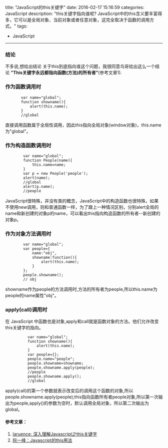 title: "JavaScript的this关键字"
date: 2016-02-17 15:16:59
categories: JavaScript 
description: "this关键字指向谁呢?   JavaScript中的this含义要丰富得多，它可以是全局对象、当前对象或者任意对象，这完全取决于函数的调用方式。"
tags: 
- JavaScript

---
### 结论
不多说,想给出结论 关于this到底指向谁这个问题，我很同意鸟哥给出这么一个结论 **”This关键字永远都指向函数(方法)的所有者”**(参考文章1).


### 作为函数调用时
```
       var name="global";
       function showname(){
           alert(this.name);
       }
       //global
```
直接调用函数属于全局性调用，因此this指向全局对象(window对象)，this.name为"global"。

### 作为构造函数调用时
```
        var name="global";
        function People(name){
            this.name=name;
        }
        var p = new People('people');
        alert(name);
        //global
        alert(p.name);
        //people
```
JavaScript很特殊，并没有类的概念，JavaScript中的构造函数也很特殊，如果不使用new调用，则和普通函数一样，为了跟上一种情况区别，分别alert全局的name和新创建的对象p的name，可以看出this指向构造函数的所有者--新创建的对象p。

### 作为对象方法调用时
```
        var name="global";
        var people={
            name:"obj",
            showname:function(){
                alert(this.name);  
            }
        };
        people.showname();
        // obj
```
 showname作为people的方法调用时,方法的所有者为people,所以this.name为people的name属性"obj"。
### apply(call)调用时 
 在 JavaScript 中函数也是对象,apply和call就是函数对象的方法。他们允许改变this关键字的指向。
 ```
           var name="global";
           function showname(){
               alert(this.name);
           }
           var people={};
           people.name="people";
           people.showname=showname;
           people.showname.apply(people);
           //people
           people.showname.apply();
           //global
 ```
 apply(call)的第一个参数就表示改变后的调用这个函数的对象,所以people.showname.apply(people);this指向函数所有者people对象,所以第一次输出为people,apply()的参数为空时，默认调用全局对象，所以第二次输出为global。
#### 参考文章：

1. [laruence: 深入理解Javascript之this关键字](http://www.laruence.com/2009/09/08/1076.html) 
2. [阮一峰：Javascript的this用法](http://www.ruanyifeng.com/blog/2010/04/using_this_keyword_in_javascript.html)
